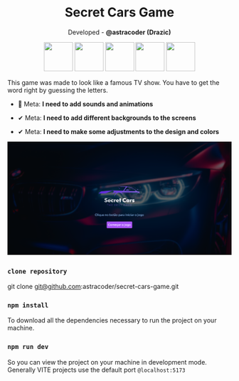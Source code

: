 <h1 align="center">Secret Cars Game</h1>
<p align="center">Developed - <b>@astracoder (Drazic)</b></p>

<p align="center">
  <img width="65" height="65" src="https://cdn.jsdelivr.net/gh/devicons/devicon/icons/html5/html5-original.svg" /> 
  <img width="65" height="65" src="https://cdn.jsdelivr.net/gh/devicons/devicon/icons/css3/css3-original.svg" />     
  <img width="65" height="65" src="https://cdn.jsdelivr.net/gh/devicons/devicon/icons/javascript/javascript-original.svg" />
  <img width="65" height="65" src="https://cdn.jsdelivr.net/gh/devicons/devicon/icons/react/react-original.svg" />
  <img width="65" height="65" src="https://cdn.jsdelivr.net/gh/devicons/devicon/icons/tailwindcss/tailwindcss-plain.svg" />
</p>

<p>
  This game was made to look like a famous TV show. You have to get the word right by guessing the letters.
</p>

- 🎯 Meta: **I need to add sounds and animations**

- ✔ Meta: **I need to add different backgrounds to the screens**

- ✔ Meta: **I need to make some adjustments to the design and colors**

<img src="/wallpaper.png">

### `clone repository`

git clone git@github.com:astracoder/secret-cars-game.git
 
### `npm install`

To download all the dependencies necessary to run the project on your machine.

### `npm run dev`

So you can view the project on your machine in development mode. <br>
Generally VITE projects use the default port `@localhost:5173`
